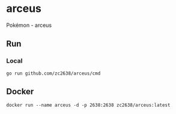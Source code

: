 # arceus

Pokémon - arceus

## Run
### Local
```shell
go run github.com/zc2638/arceus/cmd
```

## Docker
```shell
docker run --name arceus -d -p 2638:2638 zc2638/arceus:latest
```